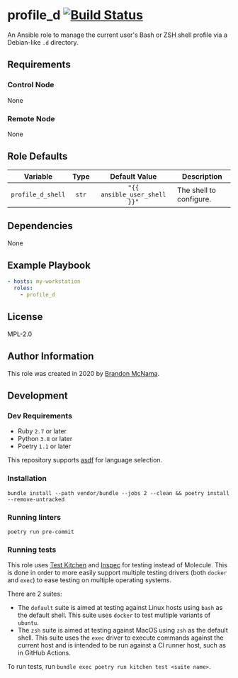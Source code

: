 # profile_d [![Build Status](https://github.com/DWSR/ansible-role-profile_d/workflows/CI/badge.svg?branch=master)](https://github.com/DWSR/ansible-role-profile_d/actions?query=workflow%3ACI)

An Ansible role to manage the current user's Bash or ZSH shell profile via a Debian-like `.d` directory.

## Requirements

### Control Node

None

### Remote Node

None

## Role Defaults

| Variable                            |   Type  |              Default Value            | Description |
|-------------------------------------|:-------:|:-------------------------------------:|-------------|
| `profile_d_shell`                   | `str`   | `"{{ ansible_user_shell }}"`          | The shell to configure. |

## Dependencies

None

## Example Playbook

```yaml
- hosts: my-workstation
  roles:
    - profile_d
```

## License

MPL-2.0

## Author Information

This role was created in 2020 by [Brandon McNama](https://github.com/dwsr).

## Development

### Dev Requirements

* Ruby `2.7` or later
* Python `3.8` or later
* Poetry `1.1` or later

This repository supports [asdf](https://asdf-vm.com) for language selection.

### Installation

`bundle install --path vendor/bundle --jobs 2 --clean && poetry install --remove-untracked`

### Running linters

`poetry run pre-commit`

### Running tests

This role uses [Test Kitchen](https://kitchen.ci) and [Inspec](https://inspec.io) for testing
instead of Molecule. This is done in order to more easily support multiple testing drivers (both
`docker` and `exec`) to ease testing on multiple operating systems.

There are 2 suites:

* The `default` suite is aimed at testing against Linux hosts using `bash` as the default shell.
  This suite uses `docker` to test multiple variants of `ubuntu`.
* The `zsh` suite is aimed at testing against MacOS using `zsh` as the default shell. This suite
  uses the `exec` driver to execute commands against the current host and is intended to be run
  against a CI runner host, such as in GitHub Actions.

To run tests, run `bundle exec poetry run kitchen test <suite name>`.
